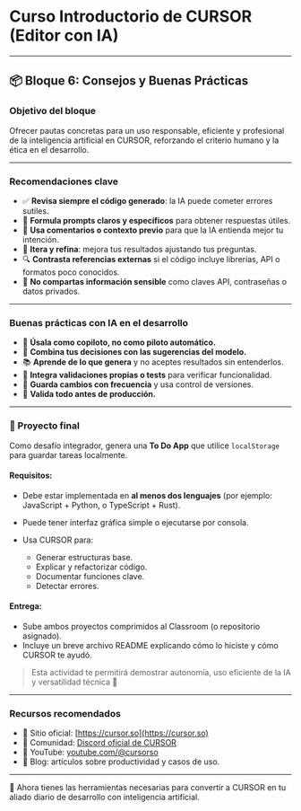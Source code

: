 # Curso Introductorio de CURSOR (Editor con IA)

---

## 📦 Bloque 6: Consejos y Buenas Prácticas

### Objetivo del bloque

Ofrecer pautas concretas para un uso responsable, eficiente y profesional de la inteligencia artificial en CURSOR, reforzando el criterio humano y la ética en el desarrollo.

---

### Recomendaciones clave

* ✅ **Revisa siempre el código generado**: la IA puede cometer errores sutiles.
* 🧠 **Formula prompts claros y específicos** para obtener respuestas útiles.
* 💬 **Usa comentarios o contexto previo** para que la IA entienda mejor tu intención.
* 🔄 **Itera y refina**: mejora tus resultados ajustando tus preguntas.
* 🔍 **Contrasta referencias externas** si el código incluye librerías, API o formatos poco conocidos.
* 🔐 **No compartas información sensible** como claves API, contraseñas o datos privados.

---

### Buenas prácticas con IA en el desarrollo

* 🧭 **Úsala como copiloto, no como piloto automático.**
* 🤝 **Combina tus decisiones con las sugerencias del modelo.**
* 📚 **Aprende de lo que genera** y no aceptes resultados sin entenderlos.
* 🔧 **Integra validaciones propias o tests** para verificar funcionalidad.
* 💾 **Guarda cambios con frecuencia** y usa control de versiones.
* 🚧 **Valida todo antes de producción.**

---

### 🧩 Proyecto final

Como desafío integrador, genera una **To Do App** que utilice `localStorage` para guardar tareas localmente.

#### Requisitos:

* Debe estar implementada en **al menos dos lenguajes** (por ejemplo: JavaScript + Python, o TypeScript + Rust).
* Puede tener interfaz gráfica simple o ejecutarse por consola.
* Usa CURSOR para:

  * Generar estructuras base.
  * Explicar y refactorizar código.
  * Documentar funciones clave.
  * Detectar errores.

#### Entrega:

* Sube ambos proyectos comprimidos al Classroom (o repositorio asignado).
* Incluye un breve archivo README explicando cómo lo hiciste y cómo CURSOR te ayudó.

> Esta actividad te permitirá demostrar autonomía, uso eficiente de la IA y versatilidad técnica 🚀

---

### Recursos recomendados

* 🔗 Sitio oficial: [https://cursor.so](https://cursor.so)
* 💬 Comunidad: [Discord oficial de CURSOR](https://discord.gg/cursor)
* 🎥 YouTube: [youtube.com/@cursorso](https://youtube.com/@cursorso)
* 📄 Blog: artículos sobre productividad y casos de uso.

---

🎉 Ahora tienes las herramientas necesarias para convertir a CURSOR en tu aliado diario de desarrollo con inteligencia artificial.
